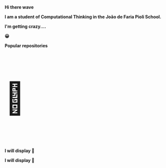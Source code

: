 <b>Hi there wave<b>


<b>I am a student of Computational Thinking in the João de Faria Pioli School.<b>


<b>I'm getting crazy....<b></h1><p>&#128512;</p>


<b>Popular repositories<b>
<p style="font-size:100px">&#129409;</p>
<p>I will display &#129409;</p>
<p>I will display &#x1F981;</p>
